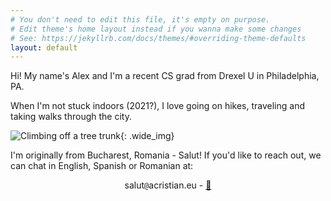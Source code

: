 ```yaml
---
# You don't need to edit this file, it's empty on purpose.
# Edit theme's home layout instead if you wanna make some changes
# See: https://jekyllrb.com/docs/themes/#overriding-theme-defaults
layout: default
---
```

Hi! My name's Alex and I'm a recent CS grad from Drexel U in Philadelphia, PA.

When I'm not stuck indoors (2021?), I love going on hikes, traveling and taking walks through the city.

![Climbing off a tree trunk]({{site.url}}{{site.baseurl}}/assets/images/hiking.png){: .wide_img}

I'm originally from Bucharest, Romania - Salut! If you'd like to reach out, we can chat in English, Spanish or Romanian at:

<center>
salut<span style="display: none;">REMOVE</span><code>@</code>acristian.eu - <a href="{{site.url}}{{site.baseurl}}/assets/documents/publickey.salut@acristian.eu.asc" rel="pgpkey">🔑</a>
</center>

